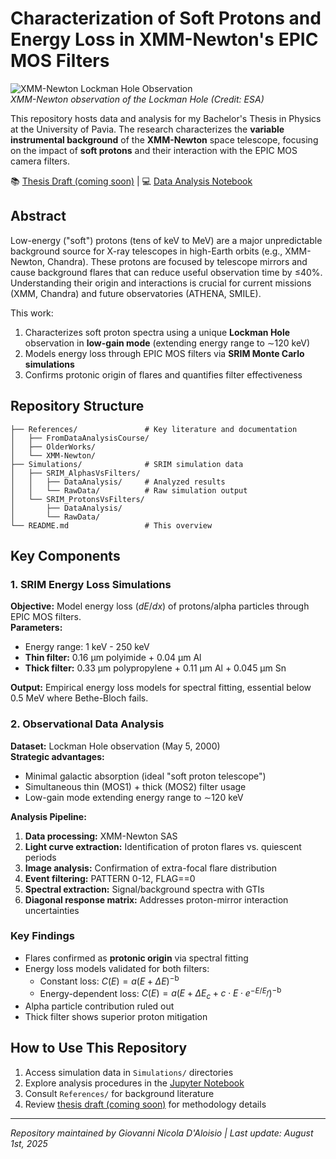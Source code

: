 # Characterization of Soft Protons and Energy Loss in XMM-Newton's EPIC MOS Filters

![XMM-Newton Lockman Hole Observation](https://www.esa.int/var/esa/storage/images/esa_multimedia/images/2015/12/the_lockman_hole_in_x-rays/15729661-3-eng-GB/The_Lockman_Hole_in_X-rays.jpg)  
*XMM-Newton observation of the Lockman Hole (Credit: ESA)*

This repository hosts data and analysis for my Bachelor's Thesis in Physics at the University of Pavia. The research characterizes the **variable instrumental background** of the **XMM-Newton** space telescope, focusing on the impact of **soft protons** and their interaction with the EPIC MOS camera filters.

📚 [Thesis Draft (coming soon)](about:blank) | 💻 [Data Analysis Notebook](https://github.com/nikitodos/xmm-newton/blob/main/JupyterNotebook_forDataAnalysis_Backup.ipynb)

## Abstract
Low-energy ("soft") protons (tens of keV to MeV) are a major unpredictable background source for X-ray telescopes in high-Earth orbits (e.g., XMM-Newton, Chandra). These protons are focused by telescope mirrors and cause background flares that can reduce useful observation time by ≤40%. Understanding their origin and interactions is crucial for current missions (XMM, Chandra) and future observatories (ATHENA, SMILE).

This work:
1. Characterizes soft proton spectra using a unique **Lockman Hole** observation in **low-gain mode** (extending energy range to ∼120 keV)
2. Models energy loss through EPIC MOS filters via **SRIM Monte Carlo simulations**
3. Confirms protonic origin of flares and quantifies filter effectiveness

## Repository Structure
```
├── References/               # Key literature and documentation
│   ├── FromDataAnalysisCourse/
│   ├── OlderWorks/
│   └── XMM-Newton/
├── Simulations/              # SRIM simulation data
│   ├── SRIM_AlphasVsFilters/
│   │   ├── DataAnalysis/     # Analyzed results
│   │   └── RawData/          # Raw simulation output
│   └── SRIM_ProtonsVsFilters/
│       ├── DataAnalysis/
│       └── RawData/
└── README.md                 # This overview
```

## Key Components
### 1. SRIM Energy Loss Simulations
**Objective:** Model energy loss ($dE/dx$) of protons/alpha particles through EPIC MOS filters.  
**Parameters:**
- Energy range: 1 keV - 250 keV
- **Thin filter:** 0.16 µm polyimide + 0.04 µm Al
- **Thick filter:** 0.33 µm polypropylene + 0.11 µm Al + 0.045 µm Sn

**Output:** Empirical energy loss models for spectral fitting, essential below 0.5 MeV where Bethe-Bloch fails.

### 2. Observational Data Analysis
**Dataset:** Lockman Hole observation (May 5, 2000)  
**Strategic advantages:**
- Minimal galactic absorption (ideal "soft proton telescope")
- Simultaneous thin (MOS1) + thick (MOS2) filter usage
- Low-gain mode extending energy range to ∼120 keV

**Analysis Pipeline:**
1. **Data processing:** XMM-Newton SAS
2. **Light curve extraction:** Identification of proton flares vs. quiescent periods
3. **Image analysis:** Confirmation of extra-focal flare distribution
4. **Event filtering:** PATTERN 0-12, FLAG==0
5. **Spectral extraction:** Signal/background spectra with GTIs
6. **Diagonal response matrix:** Addresses proton-mirror interaction uncertainties

### Key Findings
- Flares confirmed as **protonic origin** via spectral fitting
- Energy loss models validated for both filters:
  - Constant loss: $C(E) = a(E + \Delta E)^{-\text{b}}$
  - Energy-dependent loss: $C(E) = a(E + \Delta E_c + c \cdot E \cdot e^{-E/E_f})^{-\text{b}}$
- Alpha particle contribution ruled out
- Thick filter shows superior proton mitigation

## How to Use This Repository
1. Access simulation data in `Simulations/` directories
2. Explore analysis procedures in the [Jupyter Notebook](https://github.com/nikitodos/xmm-newton/blob/main/JupyterNotebook_forDataAnalysis_Backup.ipynb)
3. Consult `References/` for background literature
4. Review [thesis draft (coming soon)](about:blank) for methodology details

---

*Repository maintained by Giovanni Nicola D'Aloisio | Last update: August 1st, 2025*
